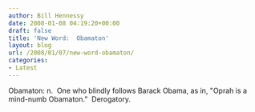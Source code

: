 ```yaml
---
author: Bill Hennessy
date: 2008-01-08 04:19:20+00:00
draft: false
title: 'New Word:  Obamaton'
layout: blog
url: /2008/01/07/new-word-obamaton/
categories:
- Latest
---
```


Obamaton: n.  One who blindly follows Barack Obama, as in, "Oprah is a mind-numb Obamaton."  Derogatory.
